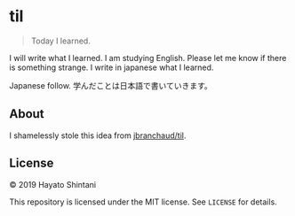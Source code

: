 # til
> Today I learned.

I will write what I learned.
I am studying English.
Please let me know if there is something strange.
I write in japanese what I learned.

Japanese follow.
学んだことは日本語で書いていきます。

## About

I shamelessly stole this idea from
[jbranchaud/til](https://github.com/jbranchaud/til).

## License

&copy; 2019 Hayato Shintani

This repository is licensed under the MIT license. See `LICENSE` for
details.
